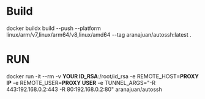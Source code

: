 # Build

docker buildx build --push --platform linux/arm/v7,linux/arm64/v8,linux/amd64 --tag aranajuan/autossh:latest .

# RUN

docker run -it --rm -v **YOUR ID_RSA**:/root/id_rsa -e REMOTE_HOST=**PROXY IP** -e REMOTE_USER=**PROXY USER** -e TUNNEL_ARGS="-R 443:192.168.0.2:443 -R 80:192.168.0.2:80" aranajuan/autossh